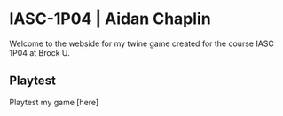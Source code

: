 # IASC-1P04 | Aidan Chaplin

Welcome to the webside for my twine game created for the course IASC 1P04 at Brock U.

## Playtest

Playtest my game [here]
